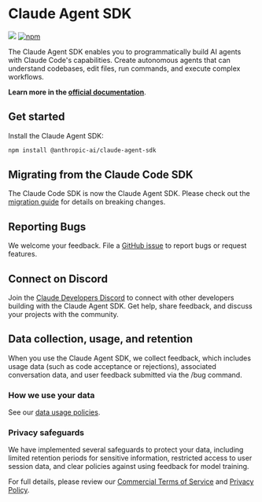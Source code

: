 # Claude Agent SDK

![](https://img.shields.io/badge/Node.js-18%2B-brightgreen?style=flat-square) [![npm]](https://www.npmjs.com/package/@anthropic-ai/claude-agent-sdk)

[npm]: https://img.shields.io/npm/v/@anthropic-ai/claude-agent-sdk.svg?style=flat-square

The Claude Agent SDK enables you to programmatically build AI agents with Claude Code's capabilities. Create autonomous agents that can understand codebases, edit files, run commands, and execute complex workflows.

**Learn more in the [official documentation](https://docs.claude.com/en/api/agent-sdk/overview)**.

## Get started

Install the Claude Agent SDK:

```sh
npm install @anthropic-ai/claude-agent-sdk
```

## Migrating from the Claude Code SDK

The Claude Code SDK is now the Claude Agent SDK. Please check out the [migration guide](https://docs.claude.com/en/docs/claude-code/sdk/migration-guide) for details on breaking changes.

## Reporting Bugs

We welcome your feedback. File a [GitHub issue](https://github.com/anthropics/claude-agent-sdk-typescript/issues) to report bugs or request features.

## Connect on Discord

Join the [Claude Developers Discord](https://anthropic.com/discord) to connect with other developers building with the Claude Agent SDK. Get help, share feedback, and discuss your projects with the community.

## Data collection, usage, and retention

When you use the Claude Agent SDK, we collect feedback, which includes usage data (such as code acceptance or rejections), associated conversation data, and user feedback submitted via the /bug command.

### How we use your data

See our [data usage policies](https://docs.anthropic.com/en/docs/claude-code/data-usage).

### Privacy safeguards

We have implemented several safeguards to protect your data, including limited retention periods for sensitive information, restricted access to user session data, and clear policies against using feedback for model training.

For full details, please review our [Commercial Terms of Service](https://www.anthropic.com/legal/commercial-terms) and [Privacy Policy](https://www.anthropic.com/legal/privacy).

